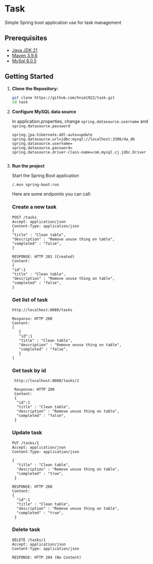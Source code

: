 # Task

Simple Spring boot application use for task management

## Prerequisites

- [Java JDK 21](https://www.oracle.com/java/technologies/downloads/)
- [Maven 3.9.6](https://maven.apache.org/download.cgi)
- [MySql 8.0.5](https://dev.mysql.com/downloads/installer/)

## Getting Started

1. **Clone the Repository:**

   ```bash
   git clone https://github.com/hnim1922/task.git
   cd task

2. **Configure MySQL data source**

   In application.properties, change ``spring.datasource.username`` and `` spring.datasource.password``
   ```
   spring.jpa.hibernate.ddl-auto=update
   spring.datasource.url=jdbc:mysql://localhost:3306/da_db
   spring.datasource.username=
   spring.datasource.password=
   spring.datasource.driver-class-name=com.mysql.cj.jdbc.Driver
 
 3. **Run the project**
    
    Start the Spring Boot application
    ```
    /.mvn spring-boot:run
    ```
    Here are some endpoints you can call:

    ### Create a new task
        
        POST /tasks
        Accept: application/json
        Content-Type: application/json
        {
        "title" : "Clean table",
        "description" : "Remove unuse thing on table",
        "completed" : "false",
        }
        
        RESPONSE: HTTP 201 (Created)
        Content:
        {
        "id":1
        "title" : "Clean table",
        "description" : "Remove unuse thing on table",
        "completed" : "false",
        }

    ### Get list of task
        
        http://localhost:8080/tasks
        
        Response: HTTP 200
        Content:
        [
           {
           "id":1
           "title" : "Clean table",
           "description" : "Remove unuse thing on table",
           "completed" : "false",
           }
        ]
        

    ### Get task by id
    
         http://localhost:8080/tasks/1
        
         Response: HTTP 200
         Content:
         {
          "id":1
          "title" : "Clean table",
          "description" : "Remove unuse thing on table",
          "completed" : "false",
         }
       

        
    ### Update task
        
        PUT /tasks/1
        Accept: application/json
        Content-Type: application/json
        
        {
          "title" : "Clean table",
          "description" : "Remove unuse thing on table",
          "completed" : "true",
         }
        
        RESPONSE: HTTP 200
        Content:
        {
          "id":1
          "title" : "Clean table",
          "description" : "Remove unuse thing on table",
          "completed" : "true",
         }
    ### Delete task

        DELETE /tasks/1
        Accept: application/json
        Content-Type: application/json

        RESPONSE: HTTP 204 (No Content)
